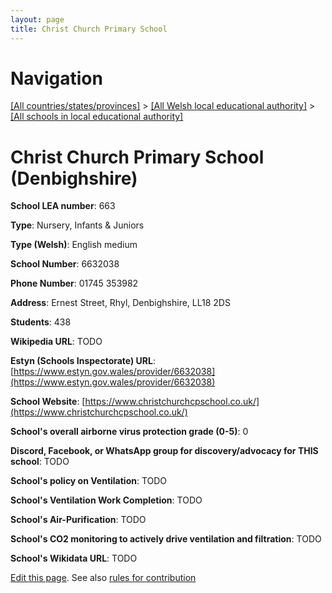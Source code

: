 ```yaml
---
layout: page
title: Christ Church Primary School
---
```

# Navigation

[[All countries/states/provinces]](../../..) > [[All Welsh local educational authority]](../..) > [[All schools in local educational authority]](..)

# Christ Church Primary School (Denbighshire)

**School LEA number**: 663

**Type**: Nursery, Infants & Juniors

**Type (Welsh)**: English medium

**School Number**: 6632038

**Phone Number**: 01745 353982

**Address**: Ernest Street, Rhyl, Denbighshire, LL18 2DS

**Students**: 438

**Wikipedia URL**: TODO

**Estyn (Schools Inspectorate) URL**: [https://www.estyn.gov.wales/provider/6632038](https://www.estyn.gov.wales/provider/6632038)

**School Website**: [https://www.christchurchcpschool.co.uk/](https://www.christchurchcpschool.co.uk/)

**School's overall airborne virus protection grade (0-5)**: 0

**Discord, Facebook, or WhatsApp group for discovery/advocacy for THIS school**: TODO

**School's policy on Ventilation**: TODO

**School's Ventilation Work Completion**: TODO

**School's Air-Purification**: TODO

**School's CO2 monitoring to actively drive ventilation and filtration**: TODO

**School's Wikidata URL**: TODO




[Edit this page](https://github.com/ventilate-schools/Wales/edit/prif/./Denbighshire/Christ_Church_Primary_School.md). See also [rules for contribution](../../../contribution-rules/)